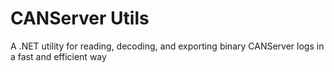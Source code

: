 # CANServer Utils
A .NET utility for reading, decoding, and exporting binary CANServer logs in a fast and efficient way

